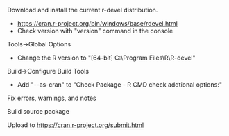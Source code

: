 
Download and install the current r-devel distribution.
* https://cran.r-project.org/bin/windows/base/rdevel.html
* Check version with "version" command in the console

Tools->Global Options
* Change the R version to "[64-bit] C:\Program Files\R\R-devel"

Build->Configure Build Tools
* Add "--as-cran" to "Check Package - R CMD check addtional options:"

Fix errors, warnings, and notes

Build source package

Upload to https://cran.r-project.org/submit.html